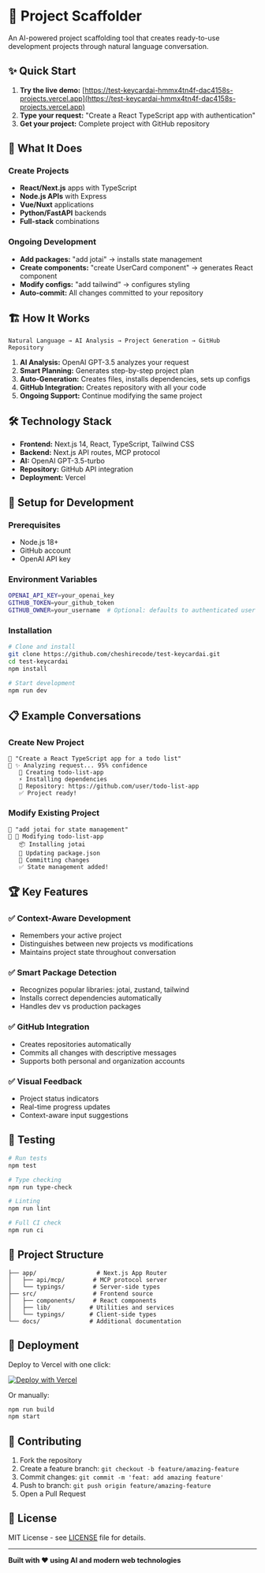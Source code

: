 # 🚀 Project Scaffolder

An AI-powered project scaffolding tool that creates ready-to-use development projects through natural language conversation.

## ✨ Quick Start

1. **Try the live demo:** [https://test-keycardai-hmmx4tn4f-dac4158s-projects.vercel.app](https://test-keycardai-hmmx4tn4f-dac4158s-projects.vercel.app)
2. **Type your request:** "Create a React TypeScript app with authentication"
3. **Get your project:** Complete project with GitHub repository

## 🎯 What It Does

### Create Projects
- **React/Next.js** apps with TypeScript
- **Node.js APIs** with Express
- **Vue/Nuxt** applications
- **Python/FastAPI** backends
- **Full-stack** combinations

### Ongoing Development
- **Add packages:** "add jotai" → installs state management
- **Create components:** "create UserCard component" → generates React component
- **Modify configs:** "add tailwind" → configures styling
- **Auto-commit:** All changes committed to your repository

## 🏗️ How It Works

```
Natural Language → AI Analysis → Project Generation → GitHub Repository
```

1. **AI Analysis:** OpenAI GPT-3.5 analyzes your request
2. **Smart Planning:** Generates step-by-step project plan
3. **Auto-Generation:** Creates files, installs dependencies, sets up configs
4. **GitHub Integration:** Creates repository with all your code
5. **Ongoing Support:** Continue modifying the same project

## 🛠️ Technology Stack

- **Frontend:** Next.js 14, React, TypeScript, Tailwind CSS
- **Backend:** Next.js API routes, MCP protocol
- **AI:** OpenAI GPT-3.5-turbo
- **Repository:** GitHub API integration
- **Deployment:** Vercel

## 🔧 Setup for Development

### Prerequisites
- Node.js 18+
- GitHub account
- OpenAI API key

### Environment Variables
```bash
OPENAI_API_KEY=your_openai_key
GITHUB_TOKEN=your_github_token
GITHUB_OWNER=your_username  # Optional: defaults to authenticated user
```

### Installation
```bash
# Clone and install
git clone https://github.com/cheshirecode/test-keycardai.git
cd test-keycardai
npm install

# Start development
npm run dev
```

## 📋 Example Conversations

### Create New Project
```
👤 "Create a React TypeScript app for a todo list"
🤖 ✨ Analyzing request... 95% confidence
   📁 Creating todo-list-app
   ⚡ Installing dependencies
   🔗 Repository: https://github.com/user/todo-list-app
   ✅ Project ready!
```

### Modify Existing Project
```
👤 "add jotai for state management"
🤖 🔄 Modifying todo-list-app
   📦 Installing jotai
   📝 Updating package.json
   💾 Committing changes
   ✅ State management added!
```

## 🏆 Key Features

### ✅ Context-Aware Development
- Remembers your active project
- Distinguishes between new projects vs modifications
- Maintains project state throughout conversation

### ✅ Smart Package Detection
- Recognizes popular libraries: jotai, zustand, tailwind
- Installs correct dependencies automatically
- Handles dev vs production packages

### ✅ GitHub Integration
- Creates repositories automatically
- Commits all changes with descriptive messages
- Supports both personal and organization accounts

### ✅ Visual Feedback
- Project status indicators
- Real-time progress updates
- Context-aware input suggestions

## 🧪 Testing

```bash
# Run tests
npm test

# Type checking
npm run type-check

# Linting
npm run lint

# Full CI check
npm run ci
```

## 📁 Project Structure

```
├── app/                 # Next.js App Router
│   ├── api/mcp/        # MCP protocol server
│   └── typings/        # Server-side types
├── src/                # Frontend source
│   ├── components/     # React components
│   ├── lib/           # Utilities and services
│   └── typings/       # Client-side types
└── docs/              # Additional documentation
```

## 🚀 Deployment

Deploy to Vercel with one click:

[![Deploy with Vercel](https://vercel.com/button)](https://vercel.com/new/clone?repository-url=https://github.com/cheshirecode/test-keycardai)

Or manually:
```bash
npm run build
npm start
```

## 🤝 Contributing

1. Fork the repository
2. Create a feature branch: `git checkout -b feature/amazing-feature`
3. Commit changes: `git commit -m 'feat: add amazing feature'`
4. Push to branch: `git push origin feature/amazing-feature`
5. Open a Pull Request

## 📄 License

MIT License - see [LICENSE](LICENSE) file for details.

---

**Built with ❤️ using AI and modern web technologies**